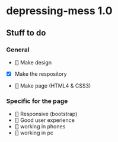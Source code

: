 # depressing-mess 1.0

## Stuff to do

### General
- [] Make design
- [x] Make the respository
- [] Make page (HTML4 & CSS3)

### Specific for the page
- [] Responsive (bootstrap)
- [] Good user experience
- [] working in phones
- [] working in pc



